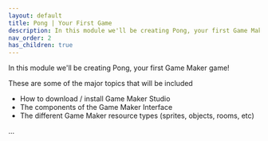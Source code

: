 ```yaml
---
layout: default
title: Pong | Your First Game
description: In this module we'll be creating Pong, your first Game Maker game
nav_order: 2
has_children: true
---
```


In this module we'll be creating Pong, your first Game Maker game!

These are some of the major topics that will be included

 * How to download / install Game Maker Studio
 * The components of the Game Maker Interface
 * The different Game Maker resource types (sprites, objects, rooms, etc)

...
